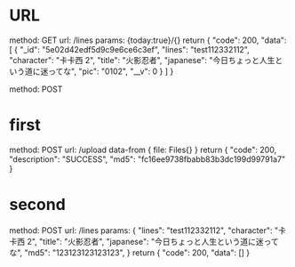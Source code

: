 # URL

method: GET
url: /lines
params: {today:true}/{}
return {
"code": 200,
"data": [
{
"_id": "5e02d42edf5d9c9e6ce6c3ef",
"lines": "test112332112",
"character": "卡卡西 2",
"title": "火影忍者",
"japanese": "今日ちょっと人生という道に迷ってな",
"pic": "0102",
"__v": 0
}
]
}

method: POST

# first

method: POST
url: /upload
data-from {
file: Files{}
}
return {
"code": 200,
"description": "SUCCESS",
"md5": "fc16ee9738fbabb83b3dc199d99791a7"
}

# second

method: POST
url: /lines
params: {
"lines": "test112332112",
"character": "卡卡西 2",
"title": "火影忍者",
"japanese": "今日ちょっと人生という道に迷ってな",
"md5": "123123123123123",
}
return {
"code": 200,
"data": []
}

